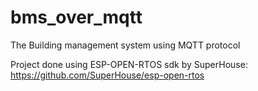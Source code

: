 # bms_over_mqtt
The Building management system using MQTT protocol

Project done using ESP-OPEN-RTOS sdk by SuperHouse: https://github.com/SuperHouse/esp-open-rtos
